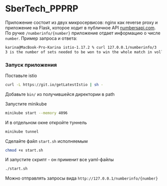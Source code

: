 # SberTech_PPPRP

Приложение состоит из двух микросервисов: nginx как reverse proxy и приложение на Flask, которое ходит в публичное API [numbersapi.com](http://numbersapi.com/#42). По ручке ```/numberinfo/{number}``` приложение отдает информацию о числе ```number```. Пример запроса и ответа:

```bash
karina@MacBook-Pro-Karina istio-1.17.2 % curl 127.0.0.1/numberinfo/3
3 is the number of sets needed to be won to win the whole match in volleyball.
```

### Запуск приложения
Поставьте istio
``` bash
curl -L https://git.io/getLatestIstio | sh -
```

Добавьте ```bin/``` из получившейся директории в path

Запустите minikube
```bash
minikube start --memory 4096

```
И в отдельном окне откройте туннель
```bash
minikube tunnel
```
Сделайте файл ```start.sh``` исполняемым
```bash
chmod +x start.sh
```
И запустите скрипт - он применит все yaml-файлы
```bash
./start.sh
```
Можно отправлять запросы вида `http://127.0.0.1/numberinfo/{number}`
